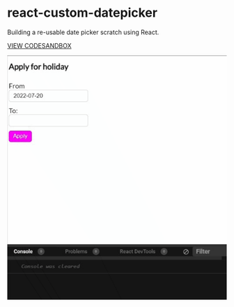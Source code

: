 # react-custom-datepicker

Building a re-usable date picker scratch using React.

[VIEW CODESANDBOX](https://codesandbox.io/s/react-custom-datepicker-b54kvn)

![Demo image](output.gif)
